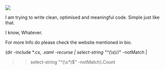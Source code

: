 ![](https://komarev.com/ghpvc/?username=talktovik&style=flat-square)



I am trying to write clean, optimised and meaningful code.
Simple just like that.

I know, Whatever.

For more Info do please check the website mentioned in bio.

(dir -include *.cs, *.xaml -recurse | select-string "^(\s*)//" -notMatch |
>>  select-string "^(\s*)$" -notMatch).Count
